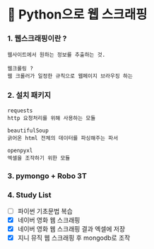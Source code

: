 &#127912; Python으로 웹 스크래핑
===
### 1. 웹스크래핑이란 ?
~~~
웹사이트에서 원하는 정보를 추출하는 것.

웹크롤링 ?
웹 크롤러가 일정한 규칙으로 웹페이지 브라우징 하는
~~~

### 2. 설치 패키지
~~~
requests
http 요청처리를 위해 사용하는 모듈

beautifulSoup
긁어온 html 전체의 데이터를 파싱해주는 파서

openpyxl
엑셀을 조작하기 위한 모듈
~~~

### 3. pymongo + Robo 3T

### 4. Study List
- [ ] 파이썬 기초문법 복습
- [x] 네이버 영화 웹 스크래핑
- [x] 네이버 영화 웹 스크래핑 결과 엑셀에 저장
- [x] 지니 뮤직 웹 스크래핑 후 mongodb로 조작
